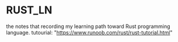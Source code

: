 # RUST_LN

the notes that recording my learning path toward Rust programming language.
tutourial: "https://www.runoob.com/rust/rust-tutorial.html"
